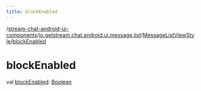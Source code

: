 ```yaml
---
title: blockEnabled
---
```

/[stream-chat-android-ui-components](../../index.md)/[io.getstream.chat.android.ui.message.list](../index.md)/[MessageListViewStyle](index.md)/[blockEnabled](blockEnabled.md)  
  
  
  
# blockEnabled  
val [blockEnabled](blockEnabled.md): [Boolean](https://kotlinlang.org/api/latest/jvm/stdlib/kotlin/-boolean/index.html)
